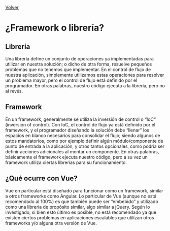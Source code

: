 [Volver](README.md)

# ¿Framework o librería?

## Librería
Una librería define un conjunto de operaciones ya implementadas para utilizar en nuestra solución; o dicho de otra forma, resuelve pequeños problemas que no tenemos que implementar. En el control de flujo de nuestra aplicación, simplemente utilizamos estas operaciones para resolver un problema mayor, pero el control de flujo está definido por el programador. En otras palabras, nuestro código ejecuta a la librería, pero no al revés.

## Framework
En un framework, generalmente se utiliza la inversión de control o “IoC“ (inversion of control). Con IoC, el control de flujo ya está definido por el framework, y el programador diseñando la solución debe “llenar” los espacios en blanco necesarios para consolidar el flujo; siendo algunos de estos mandatorios, como por ejemplo definir algún módulo/componente de punto de entrada a la aplicación, y otros tantos opcionales, como podría ser definir acciones adicionales al montar un componente. En otras palabras, básicamente el framework ejecuta nuestro código, pero a su vez un framework utiliza ciertas librerías para su funcionamiento.

## ¿Qué ocurre con Vue?
Vue en particular está diseñado para funcionar como un framework, similar a otros frameworks como Angular. Lo particular de Vue (aunque no está recomendado al 100%) es que también puede ser “embebido” y utilizado como una librería de propósito similar, algo similar a jQuery. Según lo investigado, si bien esto último es posible, no está recomendado ya que existen ciertos problemas en aplicaciones escalables que utilizan otros frameworks y/o alguna otra versión de Vue.
